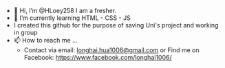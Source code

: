 - 👋 Hi, I’m @HLoey258 I am a fresher.
- 🌱 I’m currently learning HTML - CSS - JS
- I created this github for the purpose of saving Uni's project and working in group 
- 📫 How to reach me ... 
  + Contact via email: longhai.hua1006@gmail.com
  or Find me on Facebook: https://www.facebook.com/longhai1006/

<!---
HLoey258/HLoey258 is a ✨ special ✨ repository because its `README.md` (this file) appears on your GitHub profile.
You can click the Preview link to take a look at your changes.
--->
